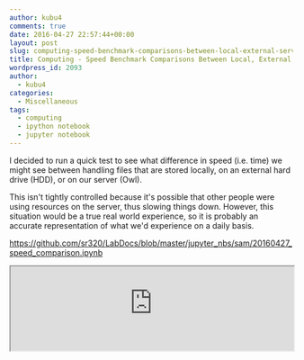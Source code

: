 ```yaml
---
author: kubu4
comments: true
date: 2016-04-27 22:57:44+00:00
layout: post
slug: computing-speed-benchmark-comparisons-between-local-external-server-files
title: Computing - Speed Benchmark Comparisons Between Local, External, & Server Files
wordpress_id: 2093
author:
  - kubu4
categories:
  - Miscellaneous
tags:
  - computing
  - ipython notebook
  - jupyter notebook
---
```


I decided to run a quick test to see what difference in speed (i.e. time) we might see between handling files that are stored locally, on an external hard drive (HDD), or on our server (Owl).

This isn't tightly controlled because it's possible that other people were using resources on the server, thus slowing things down. However, this situation would be a true real world experience, so it is probably an accurate representation of what we'd experience on a daily basis.

https://github.com/sr320/LabDocs/blob/master/jupyter_nbs/sam/20160427_speed_comparison.ipynb

<iframe src="https://render.githubusercontent.com/view/ipynb?commit=27624ed7cba2487ab7ea2fe8f195d4542f05b39e&enc_url=68747470733a2f2f7261772e67697468756275736572636f6e74656e742e636f6d2f73723332302f4c6162446f63732f323736323465643763626132343837616237656132666538663139356434353432663035623339652f6a7570797465725f6e62732f73616d2f32303136303432375f73706565645f636f6d70617269736f6e2e6970796e62&nwo=sr320%2FLabDocs&path=jupyter_nbs%2Fsam%2F20160427_speed_comparison.ipynb&repository_id=13746500#aef160e5-cc62-438b-ac01-087ec0fc8499" width="100%" same_height_as="window" scrolling="yes"></iframe>
